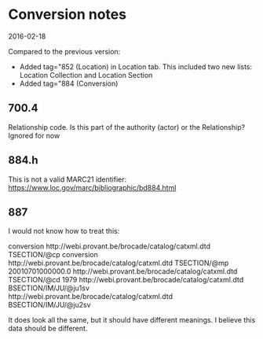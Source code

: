 # Conversion notes

2016-02-18

Compared to the previous version:
- Added tag="852 (Location) in Location tab. This included two new lists: Location Collection and Location Section
- Added tag="884 (Conversion)


700.4
--------

Relationship code. Is this part of the authority (actor) or the Relationship?
Ignored for now

884.h
--------
This is not a valid MARC21 identifier: https://www.loc.gov/marc/bibliographic/bd884.html

887
--------
I would not know how to treat this:

<!--Non-MARC Information Field: record created by-->
<datafield tag="887" ind1=" " ind2=" ">
	<subfield code="a">conversion</subfield>
	<subfield code="2">http://webi.provant.be/brocade/catalog/catxml.dtd
		TSECTION/@cp</subfield>
</datafield>
<!--Non-MARC Information Field: record last modified by-->
<datafield tag="887" ind1=" " ind2=" ">
	<subfield code="a">conversion</subfield>
	<subfield code="2"> http://webi.provant.be/brocade/catalog/catxml.dtd
		TSECTION/@mp</subfield>
</datafield>
<!--Non-MARC Information Field: record creation date, rounded to the month-->
<datafield tag="887" ind1=" " ind2=" ">
	<subfield code="a">20010701000000.0</subfield>
	<subfield code="2"> http://webi.provant.be/brocade/catalog/catxml.dtd
		TSECTION/@cd</subfield>
</datafield>
<!--Non-MARC Information Field: publication start date as sort date (format YYYY)-->
<datafield tag="887" ind1=" " ind2=" ">
	<subfield code="a">1979</subfield>
	<subfield code="2"> http://webi.provant.be/brocade/catalog/catxml.dtd
		BSECTION/IM/JU/@ju1sv </subfield>
</datafield>
<!--Non-MARC Information Field: publication end date as sort date (format YYYY)-->
<datafield tag="887" ind1=" " ind2=" ">
	<subfield code="a"/>
	<subfield code="2"> http://webi.provant.be/brocade/catalog/catxml.dtd
		BSECTION/IM/JU/@ju2sv </subfield>
</datafield>

It does look all the same, but it should have different meanings. I believe this data should be different.